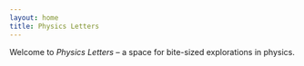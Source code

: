 ```yaml
---
layout: home
title: Physics Letters
---
```


Welcome to *Physics Letters* – a space for bite-sized explorations in physics.
